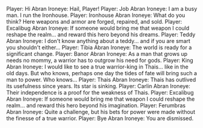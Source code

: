 Player: Hi
Abran Ironeye: Hail, Player!
Player: Job
Abran Ironeye: I am a busy man. I run the Ironhouse.
Player: Ironhouse
Abran Ironeye: What do you think? Here weapons and armor are forged, repaired, and sold.
Player: Excalibug
Abran Ironeye: If someone would bring me that weapon I could reshape the realm... and reward this hero beyond his dreams.
Player: Teddy
Abran Ironeye: I don't know anything about a teddy... and if you are smart you shouldn't either...
Player: Tibia
Abran Ironeye: The world is ready for a significant change.
Player: Banor
Abran Ironeye: As a man that grows up needs no mommy, a warrior has to outgrow his need for gods.
Player: King
Abran Ironeye: I would like to see a true warrior-king in Thais... like in the old days. But who knows, perhaps one day the tides of fate will bring such a man to power. Who knows...
Player: Thais
Abran Ironeye: Thais has outlived its usefulness since years. Its star is sinking.
Player: Carlin
Abran Ironeye: Their independence is a proof for the weakness of Thais.
Player: Excalibug
Abran Ironeye: If someone would bring me that weapon I could reshape the realm... and reward this hero beyond his imagination.
Player: Ferumbras
Abran Ironeye: Quite a challenge, but his bets for power were made without the finesse of a true warrior.
Player: Bye
Abran Ironeye: You are dismissed.